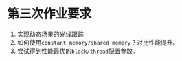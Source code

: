 # 第三次作业要求
1. 实现动态场景的光线跟踪
2. 如何使用`constant memory/shared memory`？对比性能提升。
3. 尝试得到性能最优的`block/thread`配置参数。


